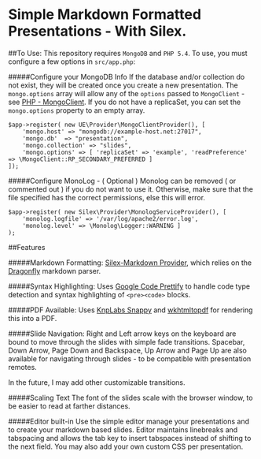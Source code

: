 # Simple Markdown Formatted Presentations - With Silex. 

##To Use: 
This repository requires `MongoDB` and `PHP 5.4`.  To use, you must configure a few options in `src/app.php`:

#####Configure your MongoDB Info
If the database and/or collection do not exist, they will be created once you create a new presentation. The `mongo.options` array will allow any of the `options` passed to `MongoClient` - see [PHP - MongoClient](http://php.net/manual/en/class.mongoclient.php).  If you do not have a replicaSet, you can set the `mongo.options` property to an empty array.

	$app->register( new UE\Provider\MongoClientProvider(), [ 
		'mongo.host' => "mongodb://example-host.net:27017",
		'mongo.db'	=> "presentation",
		'mongo.collection' => "slides",
		'mongo.options' => [ 'replicaSet' => 'example', 'readPreference' => \MongoClient::RP_SECONDARY_PREFERRED ]
	]);

#####Configure MonoLog - ( Optional )
Monolog can be removed ( or commented out ) if you do not want to use it.  Otherwise, make sure that the file specified has the correct permissions, else this will error.

	$app->register( new Silex\Provider\MonologServiceProvider(), [ 
		'monolog.logfile' => '/var/log/apache2/error.log', 
		'monolog.level' => \Monolog\Logger::WARNING ] 
	);


##Features

#####Markdown Formatting:
[Silex-Markdown Provider](https://github.com/nicl/Silex-Markdown), which relies on the [Dragonfly](https://github.com/dflydev/dflydev-markdown) markdown parser.


#####Syntax Highlighting:
Uses [Google Code Prettify](https://code.google.com/p/google-code-prettify/) to handle code type detection and syntax highlighting of `<pre><code>` blocks.

#####PDF Available:
Uses [KnpLabs Snappy](https://github.com/KnpLabs/snappy) and [wkhtmltopdf](http://wkhtmltopdf.googlecode.com/) for rendering this into a PDF.

#####Slide Navigation:
Right and Left arrow keys on the keyboard are bound to move through the slides with simple fade transitions.  Spacebar, Down Arrow, Page Down and Backspace, Up Arrow and Page Up are also available for navigating through slides - to be compatible with presentation remotes.

In the future, I may add other customizable transitions.


#####Scaling Text
The font of the slides scale with the browser window, to be easier to read at farther distances.

#####Editor built-in
Use the simple editor manage your presentations and to create your markdown based slides. Editor maintains linebreaks and tabspacing and allows the tab key  to insert tabspaces instead of shifting to the next field.  You may also add your own custom CSS per presentation.
